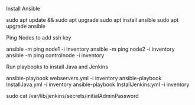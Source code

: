 Install Ansible

sudo apt update && sudo apt upgrade
sudo apt install ansible
sudo apt upgrade ansible

Ping Nodes to add ssh key

ansible -m ping node1 -i inventory
ansible -m ping node2 -i inventory
ansible -m ping controlnode -i inventory

Run playbooks to install Java and Jenkins

ansible-playbook webservers.yml -i inventory
ansible-playbook InstallJava.yml -i inventory
ansible-playbook InstallJenkins.yml -i inventory

sudo cat /var/lib/jenkins/secrets/initialAdminPassword
